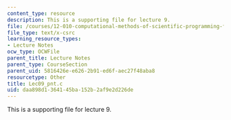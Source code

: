 ```yaml
---
content_type: resource
description: This is a supporting file for lecture 9.
file: /courses/12-010-computational-methods-of-scientific-programming-fall-2011/daa898d1364145ba152b2af9e2d226de_Lec09_pnt.c
file_type: text/x-csrc
learning_resource_types:
- Lecture Notes
ocw_type: OCWFile
parent_title: Lecture Notes
parent_type: CourseSection
parent_uid: 5816426e-e626-2b91-ed6f-aec27f48aba8
resourcetype: Other
title: Lec09_pnt.c
uid: daa898d1-3641-45ba-152b-2af9e2d226de
---
```

This is a supporting file for lecture 9.

